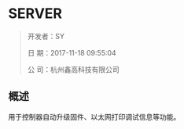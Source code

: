 # SERVER

> 开发者：SY
>
> 日   期：2017-11-18 09:55:04
>
> 公   司：杭州鑫高科技有限公司



## 概述

用于控制器自动升级固件、以太网打印调试信息等功能。